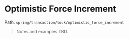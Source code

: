 # Optimistic Force Increment

Path: `spring/transaction/lock/optimistic_force_increment`

> Notes and examples TBD.
